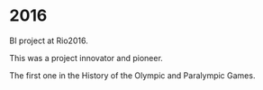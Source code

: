 # 2016
BI project at Rio2016.

This was a project innovator and pioneer. 

The first one in the History of the Olympic and Paralympic Games.
